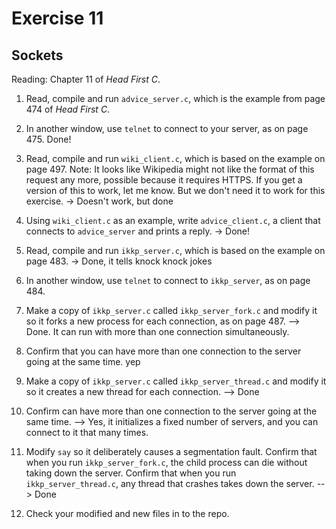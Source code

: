 # Exercise 11
## Sockets

Reading: Chapter 11 of *Head First C*.

1) Read, compile and run `advice_server.c`, which is the example from
page 474 of *Head First C*.

2) In another window, use `telnet` to connect to your server, as on page 475. Done!

3) Read, compile and run `wiki_client.c`, which is based on the
example on page 497.  Note: It looks like Wikipedia might not like the
format of this request any more, possible because it requires HTTPS.
If you get a version of this to work, let me know.  But we don't need it
to work for this exercise. -> Doesn't work, but done

4) Using `wiki_client.c` as an example, write `advice_client.c`, a
client that connects to `advice_server` and prints a reply. -> Done!

5) Read, compile and run `ikkp_server.c`, which is based on the
example on page 483. -> Done, it tells knock knock jokes

6) In another window, use `telnet` to connect to `ikkp_server`, as on page 484.

7) Make a copy of `ikkp_server.c` called `ikkp_server_fork.c` and modify it
so it forks a new process for each
connection, as on page 487. --> Done. It can run with more than one connection simultaneously.

8) Confirm that you can have more than one connection to the server going at
the same time. yep

9) Make a copy of `ikkp_server.c` called `ikkp_server_thread.c` and modify it
so it creates a new thread for each
connection. --> Done

10) Confirm can have more than one connection to the server going at
the same time. --> Yes, it initializes a fixed number of servers, and you can connect to it that many times.

11) Modify `say` so it deliberately causes a segmentation fault.  Confirm that
when you run `ikkp_server_fork.c`, the child process can die without taking
down the server.  Confirm that when you run `ikkp_server_thread.c`, any thread
that crashes takes down the server. --> Done

12) Check your modified and new files in to the repo.
